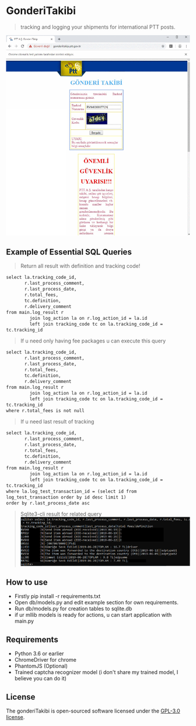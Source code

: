 # GonderiTakibi
> tracking and logging your shipments for international PTT posts.

![Screenshot](https://raw.githubusercontent.com/Shavell/repo-assets/master/gonderiTakibi/tracking.gif)

## Example of Essential SQL Queries

> Return all result with definition and tracking code!

```` 
select la.tracking_code_id,
       r.last_process_comment,
       r.last_process_date,
       r.total_fees,
       tc.definition,
       r.delivery_comment
from main.log_result r
         join log_action la on r.log_action_id = la.id
         left join tracking_code tc on la.tracking_code_id = tc.tracking_id
````

>If u need only having fee packages u can execute this query
````
select la.tracking_code_id,
       r.last_process_comment,
       r.last_process_date,
       r.total_fees,
       tc.definition,
       r.delivery_comment
from main.log_result r
         join log_action la on r.log_action_id = la.id
         left join tracking_code tc on la.tracking_code_id = tc.tracking_id
where r.total_fees is not null
````

>If u need last result of tracking
````
select la.tracking_code_id,
       r.last_process_comment,
       r.last_process_date,
       r.total_fees,
       tc.definition,
       r.delivery_comment
from main.log_result r
         join log_action la on r.log_action_id = la.id
         left join tracking_code tc on la.tracking_code_id = tc.tracking_id
where la.log_test_transaction_id = (select id from log_test_transaction order by id desc limit 1)
order by r.last_process_date asc
````

> Sqlite3-cli result for related query 
![SQLOUTPUT](https://raw.githubusercontent.com/Shavell/repo-assets/master/gonderiTakibi/sqlite-cli.PNG)


## How to use

 - Firstly pip install -r requirements.txt
 - Open db/models.py and edit example section for own requirements.
 - Run db/models.py for creation tables to sqlite.db
 - if ur mllib models is ready for actions, u can start application with main.py


## Requirements
- Python 3.6 or earlier
- ChromeDriver for chrome
- PhantomJS (Optional)
- Trained captcha recognizer model (i don't share my trained model, I believe you can do it)


## License

The gonderiTakibi is open-sourced software licensed under the [GPL-3.0 license](https://opensource.org/licenses/MIT).
